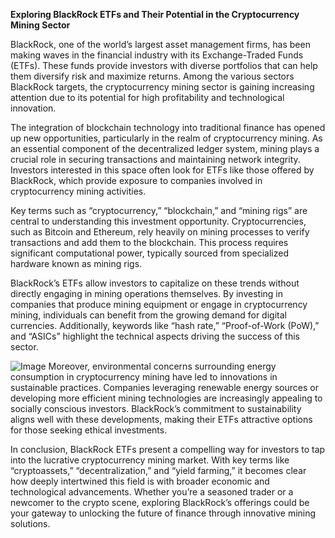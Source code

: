 **Exploring BlackRock ETFs and Their Potential in the Cryptocurrency Mining Sector**

BlackRock, one of the world’s largest asset management firms, has been making waves in the financial industry with its Exchange-Traded Funds (ETFs). These funds provide investors with diverse portfolios that can help them diversify risk and maximize returns. Among the various sectors BlackRock targets, the cryptocurrency mining sector is gaining increasing attention due to its potential for high profitability and technological innovation.

The integration of blockchain technology into traditional finance has opened up new opportunities, particularly in the realm of cryptocurrency mining. As an essential component of the decentralized ledger system, mining plays a crucial role in securing transactions and maintaining network integrity. Investors interested in this space often look for ETFs like those offered by BlackRock, which provide exposure to companies involved in cryptocurrency mining activities.

Key terms such as “cryptocurrency,” “blockchain,” and “mining rigs” are central to understanding this investment opportunity. Cryptocurrencies, such as Bitcoin and Ethereum, rely heavily on mining processes to verify transactions and add them to the blockchain. This process requires significant computational power, typically sourced from specialized hardware known as mining rigs.

BlackRock’s ETFs allow investors to capitalize on these trends without directly engaging in mining operations themselves. By investing in companies that produce mining equipment or engage in cryptocurrency mining, individuals can benefit from the growing demand for digital currencies. Additionally, keywords like “hash rate,” “Proof-of-Work (PoW),” and “ASICs” highlight the technical aspects driving the success of this sector.


![Image](https://github.com/user-attachments/assets/31692037-0104-4703-abd1-696b6a7dd41b)
Moreover, environmental concerns surrounding energy consumption in cryptocurrency mining have led to innovations in sustainable practices. Companies leveraging renewable energy sources or developing more efficient mining technologies are increasingly appealing to socially conscious investors. BlackRock’s commitment to sustainability aligns well with these developments, making their ETFs attractive options for those seeking ethical investments.

In conclusion, BlackRock ETFs present a compelling way for investors to tap into the lucrative cryptocurrency mining market. With key terms like “cryptoassets,” “decentralization,” and “yield farming,” it becomes clear how deeply intertwined this field is with broader economic and technological advancements. Whether you’re a seasoned trader or a newcomer to the crypto scene, exploring BlackRock’s offerings could be your gateway to unlocking the future of finance through innovative mining solutions.